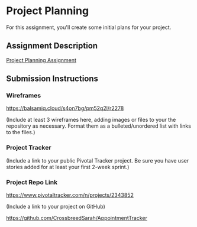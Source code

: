 # Project Planning
For this assignment, you'll create some initial plans for your project.

## Assignment Description
[Project Planning Assignment](https://education.launchcode.org/liftoff/assignments/planning/)

## Submission Instructions

### Wireframes

https://balsamiq.cloud/s4on7bg/pm52q2l/r2278

(Include at least 3 wireframes here, adding images or files to your the repository as necessary. Format them as a
bulleted/unordered list with links to the files.)

### Project Tracker

(Include a link to your public Pivotal Tracker project. Be sure you have user stories added for at least your first
2-week sprint.)

### Project Repo Link

https://www.pivotaltracker.com/n/projects/2343852

(Include a link to your project on GitHub)

https://github.com/CrossbreedSarah/AppointmentTracker